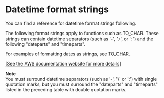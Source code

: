 # Datetime format strings<a name="r_FORMAT_strings"></a>

You can find a reference for datetime format strings following\. 

The following format strings apply to functions such as TO\_CHAR\. These strings can contain datetime separators \(such as '`-`', '`/`', or '`:`'\) and the following "dateparts" and "timeparts"\.

For examples of formatting dates as strings, see [TO\_CHAR](r_TO_CHAR.md)\.

[\[See the AWS documentation website for more details\]](http://docs.aws.amazon.com/redshift/latest/dg/r_FORMAT_strings.html)

**Note**  
You must surround datetime separators \(such as '\-', '/' or ':'\) with single quotation marks, but you must surround the "dateparts" and "timeparts" listed in the preceding table with double quotation marks\.